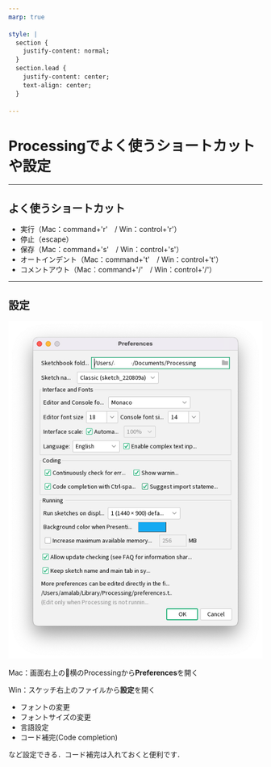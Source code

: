 ```yaml
---
marp: true

style: |
  section {
    justify-content: normal;
  }
  section.lead {
    justify-content: center;
    text-align: center;
  }

---
```

<!-- _class: lead -->
# Processingでよく使うショートカットや設定
---
## よく使うショートカット
- 実行（Mac：command+'r'　/ Win：control+'r'）
- 停止（escape）
- 保存（Mac：command+'s'　/ Win：control+'s'）
- オートインデント（Mac：command+'t'　/ Win：control+'t'）
- コメントアウト（Mac：command+'/'　/ Win：control+'/'）

---
## 設定
![bg 90% right:50% contrast:1.5 brightness:1.2](img/fig12.png)

Mac：画面右上の🍎横のProcessingから**Preferences**を開く

Win：スケッチ右上のファイルから**設定**を開く

- フォントの変更
- フォントサイズの変更
- 言語設定
- コード補完(Code completion)

など設定できる．コード補完は入れておくと便利です．